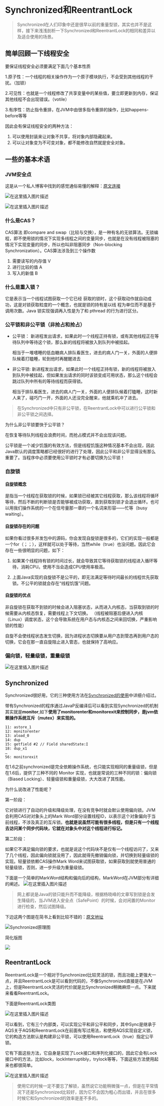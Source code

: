# Synchronized和ReentrantLock
> Synchronized在人们印象中还是很早以前的重量型锁，其实也并不是这样，接下来浅浅剖析一下Synchronized和ReentrantLock的相同和差异以及适合使用的场景。

## 简单回顾一下线程安全

要保证线程安全必须要满足下面几个基本性质

1.原子性：一个线程的相关操作作为一个原子模块执行，不会受到其他线程的干扰。（加锁）

2.可见性：也就是一个线程修改了共享变量中的某些值，要立即更新到内存，保证其他线程不会出现错误。（votile）

3.有序性：防止指令重排，在JVM中由很多指令重排的操作，比如happens-before等等 

因此会有保证线程安全的两种方法：

1. 可以使用封装来让对象不共享，将对象内部隐藏起来。
2. 可以让对象变为不可变对象，都不能修改自然就是安全对象。

## 一些的基本术语

### JVM安全点

这是从一个私人博客中找到的感觉通俗易懂的解释：[原文连接](https://www.ezlippi.com/blog/2018/01/safepoint.html)

![在这里插入图片描述](https://img-blog.csdnimg.cn/20190527204051923.png?x-oss-process=image/watermark,type_ZmFuZ3poZW5naGVpdGk,shadow_10,text_aHR0cHM6Ly9ibG9nLmNzZG4ubmV0L3FxXzQyNjA1OTY4,size_16,color_FFFFFF,t_70)

![在这里插入图片描述](https://img-blog.csdnimg.cn/20190527204258605.png?x-oss-process=image/watermark,type_ZmFuZ3poZW5naGVpdGk,shadow_10,text_aHR0cHM6Ly9ibG9nLmNzZG4ubmV0L3FxXzQyNjA1OTY4,size_16,color_FFFFFF,t_70)

### 什么是CAS？

CAS算法 即compare and swap（比较与交换），是一种有名的无锁算法。无锁编程，即不使用锁的情况下实现多线程之间的变量同步，也就是在没有线程被阻塞的情况下实现变量的同步，所以也叫非阻塞同步（Non-blocking Synchronization）。CAS算法涉及到三个操作数

1. 需要读写的内存值 V
2. 进行比较的值 A
3. 写入的新值 B

### 什么是重入锁？

它是表示当一个线程试图获取一个它已经
获取的锁时，这个获取动作就自动成功，这是对锁获取粒度的一个概念，也就是锁的持有是以线
程为单位而不是基于调用次数。Java 锁实现强调再入性是为了和 pthread 的行为进行区分。

### 公平锁和非公平锁（非抢占和抢占）

* 公平锁：  新进程发出请求，如果此时一个线程正持有锁，或有其他线程正在等待队列中等待这个锁，那么新的线程将被放入到队列中被挂起。

    相当于一堆嗜睡的低血糖病人排队看医生，进去的病人门一关，外面的人便排队候着打瞌睡，轮到他时再醒醒进去

* 非公平锁: 新进程发出请求，如果此时一个线程正持有锁，新的线程将被放入到队列中被挂起，但如果发出请求的同时该锁变成可用状态，那么这个线程会跳过队列中所有的等待线程而获得锁。
    
    相当于排队看医生，进去的病人门一关，外面的人便排队候着打瞌睡，这时新人来了，碰巧门一开，外面的人还没完全醒来，他就乘机冲了进去。

> 在Synchronized中只有非公平锁，在ReentrantLock中可以进行公平锁和非公平锁之间选择。

为什么非公平锁要快于公平锁？

在恢复等待队列线程会浪费时间，而抢占模式并不会出现该问题。

公平锁是一个减少饥饿的有效方法，但是线程饥饿这种情况基本不会出现，因此Java默认的调度策略都已经很好的进行了处理，因此公平和非公平显得没有那么重要了。当程序中必须要使用公平锁时才有必要切换为公平锁！

### 自旋锁

#### 自旋锁概念

是指当一个线程在获取锁的时候，如果锁已经被其它线程获取，那么该线程将循环等待，然后不断的判断锁是否能够被成功获取，直到获取到锁才会退出循环。也可以用我们操作系统的一个在信号量那一章的一个名词来形容——忙等（busy waiting）。

#### 自旋锁存在的问题

如果你看过很多并发包中的源码，你会发现自旋锁是很多的，它们的实现一般都是一个for（；；），这样就可以处于等待，当然while（true）也没问题。因此它会存在一些很明显的问题，如下：

1. 如果某个线程持有锁的时间过长，就会导致其它等待获取锁的线程进入循环等待，消耗CPU。使用不当会造成CPU使用率极高。

2. 上面Java实现的自旋锁不是公平的，即无法满足等待时间最长的线程优先获取锁。不公平的锁就会存在“线程饥饿”问题。

#### 自旋锁的优点

非自旋锁在获取不到锁的时候会进入阻塞状态，从而进入内核态，当获取到锁的时候需要从内核态恢复，需要线程上下文切换。 （线程被阻塞后便进入内核（Linux）调度状态，这个会导致系统在用户态与内核态之间来回切换，严重影响锁的性能）

自旋不会使线程状态发生切换，因为进程状态切换要从用户态到管态再到用户态的切换，它会在那一直自旋阻止进入管态，也就保持了高响应。

### 偏向锁，轻量级锁，重量级锁

![在这里插入图片描述](https://img-blog.csdnimg.cn/2019052720081624.png?x-oss-process=image/watermark,type_ZmFuZ3poZW5naGVpdGk,shadow_10,text_aHR0cHM6Ly9ibG9nLmNzZG4ubmV0L3FxXzQyNjA1OTY4,size_16,color_FFFFFF,t_70)

## Synchronized

Synchronized很好用，它的三种使用方法在[Synchronized的使用](https://github.com/wrail/MultiThread/blob/master/Java%E5%A4%9A%E7%BA%BF%E7%A8%8B%E5%B9%B6%E5%8F%91%EF%BC%88%E4%BA%8C%EF%BC%89.md)中详细介绍过。

带有Synchronized的程序通过JavaP反编译后可以看到实现Synchronized的机制其实就是**monitor**,如下**使用了monitorenter和monitorexit来控制同步，是jvm依赖操作系统互斥（mutex）来实现的。**

```
11: astore_1
12: monitorenter
13: aload_0
14: dup
15: getfield #2 // Field sharedState:I
18: dup_x1
…
56: monitorexit

```

在1.6之前synchronized是完全依赖操作系统，也只能实现相同的重量级锁，但是在1.6后，提供了三种不同的 Monitor 实现，也就是常说的三种不同的锁：偏向锁（Biased Locking）、轻量级锁和重量级锁，大大改进了其性能。

为什么说改进了性能呢？

第一阶段：

它对锁进行了自动的升级和降级处理，在没有竞争时就会默认使用偏向锁。JVM会利用CAS对对象头上的Mark Word部分设置线程ID，以表示这个对象偏向于当前线程，不涉及真正的互斥锁。**也就是说虽然可能有很多线程，但是只有一个线程去访问某个同步代码块，它就在对象头中对这个线程进行标记。**

第二阶段：

如果它不满足偏向锁的要求，也就是说这个代码块不是仅有一个线程访问了，又来了几个线程，因此偏向锁就没用了，因此就得先撤销偏向锁，并切换到轻量级锁的实现。轻量锁依赖CAS操作Mark Word来试图获取锁，如果获取到就使用普通的轻量级锁，否则，进一步升级为重量级锁。

下面是一个简单的MarkWord结构和偏向后的结构，MarkWord在JVM部分有详细的阐述。
![在这里插入图片描述](https://img-blog.csdnimg.cn/2019052720491785.png?x-oss-process=image/watermark,type_ZmFuZ3poZW5naGVpdGk,shadow_10,text_aHR0cHM6Ly9ibG9nLmNzZG4ubmV0L3FxXzQyNjA1OTY4,size_16,color_FFFFFF,t_70)

> 网上都说是Java的锁只能升而不能降级，根据杨晓峰的文章写到锁是会发生降级的，当JVM进入安全点（SafePoint）的时候，会对闲置的Monitor进行检查，然后试图降级。

下边这两个图是在简书上看到比较不错的：[原文地址](https://www.jianshu.com/p/36eedeb3f912)

![Synchronized原理图](https://upload-images.jianshu.io/upload_images/4491294-e3bcefb2bacea224.png)

简化版图

![](https://upload-images.jianshu.io/upload_images/4491294-345a15342fad119a.png)

## ReentrantLock

ReentrantLock是一个相对于Synchronized比较灵活的锁，而且功能上更强大一点，并且ReentrantLock是可以看到代码的，不像Synchronized直接是在JVM上，但是ReentrantLock灵活的代价就是比Synchronized稍微麻烦一点。下来就来看看ReentrantLock。

下面是ReentrantLock类图

![在这里插入图片描述](https://img-blog.csdnimg.cn/20190529092949773.png)

可以看到，它有三个内部类，可以实现公平和非公平和同步，其中Sync是继承于AQS关于AQS和ReentrantLock在前面有写过用法，和使用AQS实现自定义锁，它的构造方法默认是构建非公平锁，可以使用ReentrantLock（true）指定公平锁。

它有下面这些方法，它自身是实现了Lock接口和序列化接口的，因此它会有Lock接口中的方法，比如lock，lockInterruptibly，trylock等等，下面这些方法使用起来也都很简单。

![在这里插入图片描述](https://img-blog.csdnimg.cn/20190529124016508.png?x-oss-process=image/watermark,type_ZmFuZ3poZW5naGVpdGk,shadow_10,text_aHR0cHM6Ly9ibG9nLmNzZG4ubmV0L3FxXzQyNjA1OTY4,size_16,color_FFFFFF,t_70)

> 使用它的时候一定不要忘了解锁，虽然说它功能稍微强一点，但是在平常情况下还是Synchronized比较好，因为它不会因为粗心而出错，并且在很多时候它和Synchronized的效率是差不多的。
